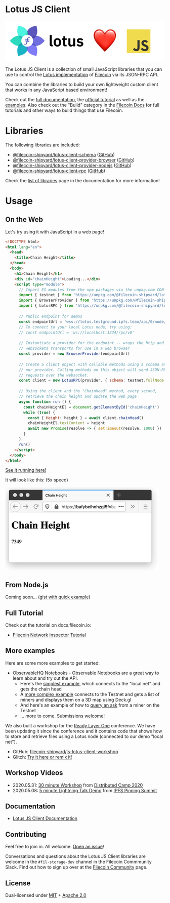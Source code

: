 # Lotus JS Client

![Lotus Loves JS](docs/images/lotus-loves-js.png)

The Lotus JS Client is a collection of small JavaScript libraries that you can use to control the [Lotus implementation](https://github.com/filecoin-project/lotus) of [Filecoin](https://filecoin.io/) via its JSON-RPC API.

You can combine the libraries to build your own lightweight custom client that works in any JavaScript based environment!

Check out the [full documentation](https://filecoin-shipyard.github.io/js-lotus-client/), the [official tutorial](https://docs.filecoin.io/build/examples/network-inspector/overview/) as well as the [examples](https://github.com/filecoin-shipyard/js-lotus-client/tree/master/examples). Also check out the "Build" category in the [Filecoin Docs](https://docs.filecoin.io/build/) for full tutorials and other ways to build things that use Filecoin.

# Libraries

The following libraries are included:

* [@filecoin-shipyard/lotus-client-schema](https://www.npmjs.com/package/@filecoin-shipyard/lotus-client-schema) ([GitHub](https://github.com/filecoin-shipyard/js-lotus-client-schema))
* [@filecoin-shipyard/lotus-client-provider-browser](https://www.npmjs.com/package/@filecoin-shipyard/lotus-client-provider-browser) ([GitHub](https://github.com/filecoin-shipyard/js-lotus-client-provider-browser))
* [@filecoin-shipyard/lotus-client-provider-nodejs](https://www.npmjs.com/package/@filecoin-shipyard/lotus-client-provider-nodejs) ([GitHub](https://github.com/filecoin-shipyard/js-lotus-client-provider-nodejs))
* [@filecoin-shipyard/lotus-client-rpc](https://www.npmjs.com/package/@filecoin-shipyard/lotus-client-rpc) ([GitHub](https://github.com/filecoin-shipyard/js-lotus-client-rpc))

Check the [list of libraries](https://filecoin-shipyard.github.io/js-lotus-client/list-of-libraries.html) page in the documentation for more information!

# Usage

## On the Web

Let's try using it with JavaScript in a web page!

```html
<!DOCTYPE html>
<html lang="en">
  <head>
    <title>Chain Height</title>
  </head>
  <body>
    <h1>Chain Height</h1>
    <div id="chainHeight">Loading...</div>
    <script type="module">
      // Import ES modules from the npm packages via the unpkg.com CDN
      import { testnet } from 'https://unpkg.com/@filecoin-shipyard/lotus-client-schema?module'
      import { BrowserProvider } from 'https://unpkg.com/@filecoin-shipyard/lotus-client-provider-browser?module'
      import { LotusRPC } from 'https://unpkg.com/@filecoin-shipyard/lotus-client-rpc?module'

      // Public endpoint for demos
      const endpointUrl = 'wss://lotus.testground.ipfs.team/api/0/node/rpc/v0'
      // To connect to your local Lotus node, try using:
      // const endpointUrl = 'ws://localhost:1234/rpc/v0'

      // Instantiate a provider for the endpoint -- wraps the http and
      // websockets transports for use in a web browser
      const provider = new BrowserProvider(endpointUrl)

      // Create a client object with callable methods using a schema and
      // our provider. Calling methods on this object will send JSON-RPC
      // requests over the websocket.
      const client = new LotusRPC(provider, { schema: testnet.fullNode })

      // Using the client and the "ChainHead" method, every second,
      // retrieve the chain height and update the web page
      async function run () {
        const chainHeightEl = document.getElementById('chainHeight')
        while (true) {
          const { Height: height } = await client.chainHead()
          chainHeightEl.textContent = height
          await new Promise(resolve => { setTimeout(resolve, 1000) })
        }
      }
      run()
    </script>
  </body>
</html>
```

[See it running here!](https://bafybeihohzgi5fvbysfatkjvk4b5haussxiogyrml4p2gto2dn4cpziox4.ipfs.dweb.link/)

It will look like this: (5x speed)

![Chain Head Demo](docs/images/chain-head.gif)

## From Node.js

Coming soon... ([gist with quick example](https://gist.github.com/jimpick/0b00bcd0a618238f3fe3ff89f9ac800c))

## Full Tutorial

Check out the tutorial on docs.filecoin.io:

* [Filecoin Network Inspector Tutorial](https://docs.filecoin.io/build/examples/network-inspector/overview/)

## More examples

Here are some more examples to get started:

* [ObservableHQ Notebooks](https://observablehq.com/collection/@jimpick/lotus-js-client) - Observable Notebooks are a great way to learn about and try out the API.
  * Here's the [simplest example](https://observablehq.com/@jimpick/lotus-js-client?collection=@jimpick/lotus-js-client), which connects to the "local net" and gets the chain head
  * A [more complex example](https://observablehq.com/@jimpick/lotus-js-client-testnet?collection=@jimpick/lotus-js-client) connects to the Testnet and gets a list of miners and displays them on a 3D map using Deck.gl
  * And here's an example of how to [query an ask](https://observablehq.com/@jimpick/lotus-js-client-testnet-querying-ask?collection=@jimpick/lotus-js-client) from a miner on the Testnet
  * ... more to come. Submissions welcome!

We also built a workshop for the [Ready Layer One](https://www.youtube.com/channel/UC-JxjKyX63VGkRM-8jziK8Q/videos) conference. We have been updating it since the conference and it contains code that shows how to store and retrieve files using a Lotus node (connected to our demo "local net").

  * GitHub: [filecoin-shipyard/js-lotus-client-workshop](https://github.com/filecoin-shipyard/js-lotus-client-workshop)
  * Glitch: [Try it here or remix it!](https://glitch.com/edit/#!/js-lotus-client-workshop)

## Workshop Videos

  * 2020.05.31: [30 minute Workshop](https://bafybeihm6irnryqsgrqbvhth7ghewrezokkpr4dajbai642mkhnk3ytpqy.ipfs.dweb.link/filecoin.mp4) from [Distributed Camp 2020](https://distributed.camp/projects/ipfs/)
  * 2020.05.08: [5 minute Lightning Talk Demo](https://www.youtube.com/watch?v=hCNr5Sj323k&list=PLuhRWgmPaHtTvsxuZ9T-tMlu_v0lja6v5) from [IPFS Pinning Summit](https://ipfspinningsummit.com/)

## Documentation

* [Lotus JS Client Documentation](https://filecoin-shipyard.github.io/js-lotus-client/)

## Contributing

Feel free to join in. All welcome. [Open an issue](https://github.com/filecoin-shipyard/js-lotus-client/issues)!

Conversations and questions about the Lotus JS Client libraries are welcome in the `#fil-storage-dev` channel in the Filecoin Commmunity Slack. Find out how to sign up over at the
[Filecoin Community](https://filecoin.io/#community) page.

## License

Dual-licensed under [MIT](https://github.com/filecoin-project/lotus/blob/master/LICENSE-MIT) + [Apache 2.0](https://github.com/filecoin-project/lotus/blob/master/LICENSE-APACHE)
